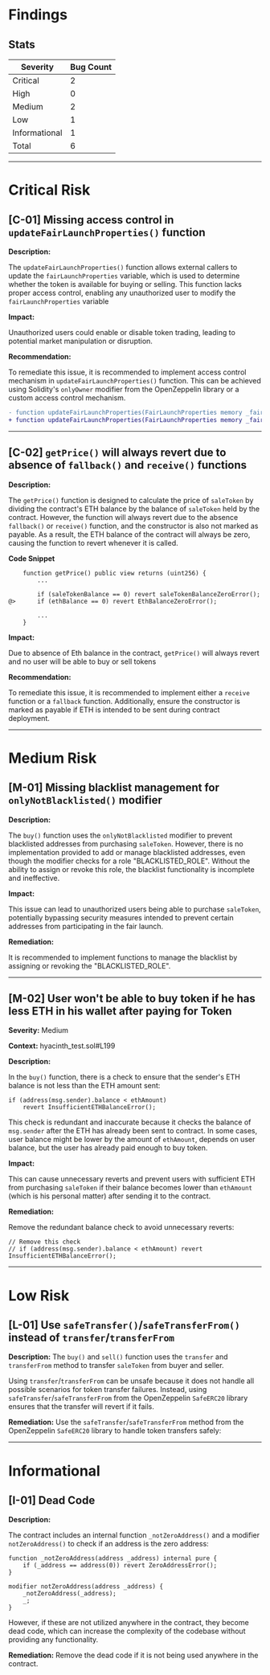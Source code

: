 # Findings

## Stats

| Severity      | Bug Count |
| ------------- | --------- |
| Critical      | 2         |
| High          | 0         |
| Medium        | 2         |
| Low           | 1         |
| Informational | 1         |
| Total         | 6         |

---

# Critical Risk

## [C-01] Missing access control in `updateFairLaunchProperties()` function

**Description:**

The `updateFairLaunchProperties()` function allows external callers to update the `fairLaunchProperties` variable, which is used to determine whether the token is available for buying or selling. This function lacks proper access control, enabling any unauthorized user to modify the `fairLaunchProperties` variable

**Impact:**

Unauthorized users could enable or disable token trading, leading to potential market manipulation or disruption.

**Recommendation:**

To remediate this issue, it is recommended to implement access control mechanism in `updateFairLaunchProperties()` function. This can be achieved using Solidity's `onlyOwner` modifier from the OpenZeppelin library or a custom access control mechanism.

```diff
- function updateFairLaunchProperties(FairLaunchProperties memory _fairLaunchProperties) external returns (bool) {....}
+ function updateFairLaunchProperties(FairLaunchProperties memory _fairLaunchProperties) external onlyOwner returns (bool) {....}
```

---

## [C-02] `getPrice()` will always revert due to absence of `fallback()` and `receive()` functions

**Description:**

The `getPrice()` function is designed to calculate the price of `saleToken` by dividing the contract's ETH balance by the balance of `saleToken` held by the contract. However, the function will always revert due to the absence `fallback()` or `receive()` function, and the constructor is also not marked as payable. As a result, the ETH balance of the contract will always be zero, causing the function to revert whenever it is called.

**Code Snippet**

```solidity
    function getPrice() public view returns (uint256) {
        ...

        if (saleTokenBalance == 0) revert saleTokenBalanceZeroError();
@>      if (ethBalance == 0) revert EthBalanceZeroError();

        ...
    }
```

**Impact:**

Due to absence of Eth balance in the contract, `getPrice()` will always revert and no user will be able to buy or sell tokens

**Recommendation:**

To remediate this issue, it is recommended to implement either a `receive` function or a `fallback` function. Additionally, ensure the constructor is marked as payable if ETH is intended to be sent during contract deployment.

---

# Medium Risk

## [M-01] Missing blacklist management for `onlyNotBlacklisted()` modifier

**Description:**

The `buy()` function uses the `onlyNotBlacklisted` modifier to prevent blacklisted addresses from purchasing `saleToken`. However, there is no implementation provided to add or manage blacklisted addresses, even though the modifier checks for a role "BLACKLISTED_ROLE". Without the ability to assign or revoke this role, the blacklist functionality is incomplete and ineffective.

**Impact:**

This issue can lead to unauthorized users being able to purchase `saleToken`, potentially bypassing security measures intended to prevent certain addresses from participating in the fair launch.

**Remediation:**

It is recommended to implement functions to manage the blacklist by assigning or revoking the "BLACKLISTED_ROLE".

---

## [M-02] User won't be able to buy token if he has less ETH in his wallet after paying for Token

**Severity:** Medium

**Context:** hyacinth_test.sol#L199

**Description:**

In the `buy()` function, there is a check to ensure that the sender's ETH balance is not less than the ETH amount sent:

```solidity
if (address(msg.sender).balance < ethAmount)
    revert InsufficientETHBalanceError();
```

This check is redundant and inaccurate because it checks the balance of `msg.sender` after the ETH has already been sent to contract. In some cases, user balance might be lower by the amount of `ethAmount`, depends on user balance, but the user has already paid enough to buy token.

**Impact:**

This can cause unnecessary reverts and prevent users with sufficient ETH from purchasing `saleToken` if their balance becomes lower than `ethAmount` (which is his personal matter) after sending it to the contract.

**Remediation:**

Remove the redundant balance check to avoid unnecessary reverts:

```solidity
// Remove this check
// if (address(msg.sender).balance < ethAmount) revert InsufficientETHBalanceError();
```

---

# Low Risk

## [L-01] Use `safeTransfer()`/`safeTransferFrom()` instead of `transfer`/`transferFrom`

**Description:**
The `buy()` and `sell()` function uses the `transfer` and `transferFrom` method to transfer `saleToken` from buyer and seller.

Using `transfer`/`transferFrom` can be unsafe because it does not handle all possible scenarios for token transfer failures. Instead, using `safeTransfer`/`safeTransferFrom` from the OpenZeppelin `SafeERC20` library ensures that the transfer will revert if it fails.

**Remediation:**
Use the `safeTransfer`/`safeTransferFrom` method from the OpenZeppelin `SafeERC20` library to handle token transfers safely:

---

# Informational

## [I-01] Dead Code

**Description:**

The contract includes an internal function `_notZeroAddress()` and a modifier `notZeroAddress()` to check if an address is the zero address:

```solidity
function _notZeroAddress(address _address) internal pure {
    if (_address == address(0)) revert ZeroAddressError();
}

modifier notZeroAddress(address _address) {
    _notZeroAddress(_address);
    _;
}
```

However, if these are not utilized anywhere in the contract, they become dead code, which can increase the complexity of the codebase without providing any functionality.

**Remediation:**
Remove the dead code if it is not being used anywhere in the contract.

